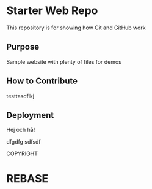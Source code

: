 # Starter Web Repo

This repository is for showing how Git and GitHub work

## Purpose

Sample website with plenty of files for demos

## How to Contribute

testtasdflkj

## Deployment

Hej och hå!

dfgdfg
sdfsdf

COPYRIGHT


# REBASE